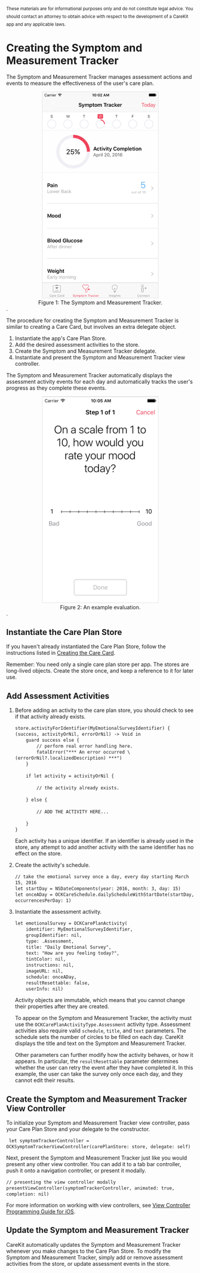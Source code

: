 <br/>
<sub>These materials are for informational purposes only and do not constitute legal advice. You should contact an attorney to obtain advice with respect to the development of a CareKit app and any applicable laws.</sub>

# Creating the Symptom and Measurement Tracker

The Symptom and Measurement Tracker manages assessment actions and events to measure the effectiveness of the user's care plan.
 
 <center><img src="CreatingTheSymptomAndMeasurementTrackerImages/SymptomTracker.png" style="border: solid #e0e0e0 1px;" width="310" alt="Symptom and Measurement Tracker Screenshot"/>
<figcaption>Figure 1: The Symptom and Measurement Tracker.</figcaption></center>.

The procedure for creating the Symptom and Measurement Tracker is similar to creating a Care Card, but involves an extra delegate object.
 
1. Instantiate the app's Care Plan Store.
2. Add the desired assessment activities to the store.
3. Create the Symptom and Measurement Tracker delegate.
4. Instantiate and present the Symptom and Measurement Tracker view controller.
 
The Symptom and Measurement Tracker automatically displays the assessment activity events for each day and automatically tracks the user's progress as they complete these events.

 <center><img src="CreatingTheSymptomAndMeasurementTrackerImages/Evaluations.png" style="border: solid #e0e0e0 1px;" width="310" alt="Evaulation Screenshot"/>
<figcaption>Figure 2: An example evaluation.</figcaption></center>.
 
## Instantiate the Care Plan Store

If you haven't already instantiated the Care Plan Store, follow the instructions listed in [Creating the Care Card](../CreatingTheCareCard/CreatingTheCareCard.html).  


Remember: You need only a single care plan store per app. The stores are long-lived objects. Create the store once, and keep a reference to it for later use.

## Add Assessment Activities

1. Before adding an activity to the care plan store, you should check to see if that activity already exists.

	```
	store.activityForIdentifier(MyEmotionalSurveyIdentifier) { (success, activityOrNil, errorOrNil) -> Void in
	    guard success else {
	        // perform real error handling here.
	        fatalError("*** An error occurred \(errorOrNil?.localizedDescription) ***")
	    }
	    
	    if let activity = activityOrNil {
	        
	        // the activity already exists.
	        
	    } else {
	        
	        // ADD THE ACTIVITY HERE...
	        
	    }
	}
	```
	Each activity has a unique identifier. If an identifier is already used in the store, any attempt to add another activity with the same identifier has no effect on the store.

	
2. Create the activity's schedule.

	```
	// take the emotional survey once a day, every day starting March 15, 2016
	let startDay = NSDateComponents(year: 2016, month: 3, day: 15)
	let onceADay = OCKCareSchedule.dailyScheduleWithStartDate(startDay, occurrencesPerDay: 1)
	```
	
3. Instantiate the assessment activity.

	```
	let emotionalSurvey = OCKCarePlanActivity(
	    identifier: MyEmotionalSurveyIdentifier,
	    groupIdentifier: nil,
	    type: .Assessment,
	    title: "Daily Emotional Survey",
	    text: "How are you feeling today?",
	    tintColor: nil,
	    instructions: nil,
	    imageURL: nil,
	    schedule: onceADay,
	    resultResettable: false,
	    userInfo: nil)
	```
	Activity objects are immutable, which means that you cannot change their properties after they are created.
	
	To appear on the Symptom and Measurement Tracker, the activity must use the `OCKCarePlanActivityType.Assessment` activity type. Assessment activities also require valid `schedule`, `title`, and  `text` parameters. The schedule sets the number of circles to be filled on each day. CareKit displays the title and text on the Symptom and Measurement Tracker.
	
	Other parameters can further modify how the activity behaves, or how it appears. In particular, the `resultResettable` parameter determines whether the user can retry the event after they have completed it. In this example, the user can take the survey only once each day, and they cannot edit their results.
	

<!--
## Creating the Symptom And Measurement Tracker Delegate

Before you can instantiate the Symptom And Measurement Tracker, you need to create a Symptom And Measurement Tracker delegate. One of your classes must adopt the `OCKEvaluationTableViewDelegate` protocol. This protocol declares a single, required method: the `tableViewDidSelectRowWithEvaluationEvent(evaluationEvent:)` method. The system calls this method whenever the user selects an activity in the Symptom And Measurement Tracker, passing in the current event for that activity.

	```
	func tableViewDidSelectRowWithEvaluationEvent(evaluationEvent: OCKCarePlanEvent) {
		let identifier = evaluationEvent.activity.identifier
		switch(identifier) {
			case MyEmotionalSurveyIdentifier:
				performSegueWithIdentifier("EmotionalSurveyScene", sender: self)
            
			default:
				fatalError("*** Unknown Identifier: \(identifier) ***")
		}
}
```

	The example implementation starts by extracting the associated activity's identifier from the selected event. Next, it checks to see if the identifier matches any of the expected identifiers. If a match is found, it presents the event view controller for that match--in this case, the example code triggers the `EmotionalSurveyScene` segue from the app's storyboard. 

If no match is found, a fatal error is thrown. This will only occur if you add a new assessment action, but forget to add a switch case for its identifier. This is an error you want to find and fix during development and testing.

### Recording the Result

The event view controller walks the user through the steps necessary to complete the event. When the user completes the event, the controller lets them save or cancel the event. 

If the user cancels the event, you simply dismiss the event view controller. The action remains unchanged, and the user can select it again to restart the event.

If the user saves the event, you need to instantiate an event result object, and then update the event in the store.

```
let result = OCKCarePlanEventResult(valueString: happinessRating, unitString: nil, userInfo: nil)
        
store.updateEvent(event, withResult: result, state: .Completed) { (success, updatedEvent, error) -> Void in
            
    guard success else {
        fatalError(error!.localizedDescription)
    }
            
    print("Emotional Survey Event Updated")
}
```
The event result constructor takes three parameters. A string representing the value to be saved. An optional string representing the units for the value, and an optional dictionary containing any additional data you wish to include in the result.

> Is the dictionary limited to plist data types?

Next, use the `updateEvent(withResult:state:)` method to update the event with the result, and mark the event as completed. The Care Plan Store saves the event result, and updates the Symptom And Measurement Tracker.

### Event View Controllers for Passive Actions

If the app can passively collect the data for an assessment action (for example, it can successfully read the data from HealthKit), then you should simply record the result from HealthKit, marking the task as complete. The event view controller can simply show the currently stored value--though you might provide an option to let the user edit or manually take a new sample.

If the app cannot get the data passively (for example, there are no matching records in HealthKit), the event view controller should prompt the user to enter the value or manually take a sample using a hardware device. In other words, if the passive event fails, fall back to an active event.

> Is there anything else we need to say about presenting and processing assessment events?
-->

## Create the Symptom and Measurement Tracker View Controller

To initialize your Symptom and Measurement Tracker view controller, pass your Care Plan Store and your delegate to the constructor.

```
 let symptomTrackerController = OCKSymptomTrackerViewController(carePlanStore: store, delegate: self)
```
Next, present the Symptom and Measurement Tracker just like you would present any other view controller. You can add it to a tab bar controller, push it onto a navigation controller, or present it modally.

```
// presenting the view controller modally
presentViewController(symptomTrackerController, animated: true, completion: nil)
```

For more information on working with view controllers, see [View Controller Programming Guide for iOS](https://developer.apple.com/library/ios/featuredarticles/ViewControllerPGforiPhoneOS/).

## Update the Symptom and Measurement Tracker

CareKit automatically updates the Symptom and Measurement Tracker whenever you make changes to the Care Plan Store. To modify the Symptom and Measurement Tracker, simply add or remove assessment activities from the store, or update assessment events in the store.